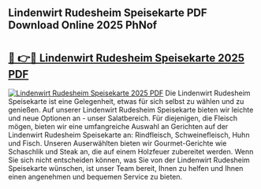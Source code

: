 ## Lindenwirt Rudesheim Speisekarte PDF Download Online 2025 PhNof

# <h2><a href="http://gc7xtz.nevu.top/?p=Lindenwirt+Rudesheim+Speisekarte">🔗 👉🔴 Lindenwirt Rudesheim Speisekarte 2025 PDF</a></h2>

[![Lindenwirt Rudesheim Speisekarte 2025 PDF](https://i.imgur.com/dBaPXMq.png)](http://gc7xtz.nevu.top/?p=Lindenwirt+Rudesheim+Speisekarte)
Die Lindenwirt Rudesheim Speisekarte ist eine Gelegenheit, etwas für sich selbst zu wählen und zu genießen. Auf unserer Lindenwirt Rudesheim Speisekarte bieten wir leichte und neue Optionen an - unser Salatbereich. Für diejenigen, die Fleisch mögen, bieten wir eine umfangreiche Auswahl an Gerichten auf der Lindenwirt Rudesheim Speisekarte an: Rindfleisch, Schweinefleisch, Huhn und Fisch. Unseren Auserwählten bieten wir Gourmet-Gerichte wie Schaschlik und Steak an, die auf einem Holzfeuer zubereitet werden. Wenn Sie sich nicht entscheiden können, was Sie von der Lindenwirt Rudesheim Speisekarte wünschen, ist unser Team bereit, Ihnen zu helfen und Ihnen einen angenehmen und bequemen Service zu bieten.
